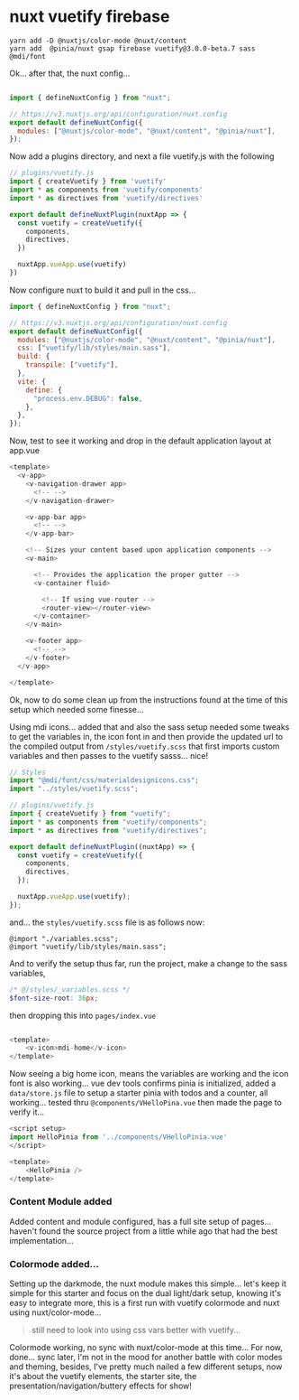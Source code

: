 # nuxt vuetify firebase

```
yarn add -D @nuxtjs/color-mode @nuxt/content
yarn add  @pinia/nuxt gsap firebase vuetify@3.0.0-beta.7 sass @mdi/font
```

Ok... after that, the nuxt config...

```javascript

import { defineNuxtConfig } from "nuxt";

// https://v3.nuxtjs.org/api/configuration/nuxt.config
export default defineNuxtConfig({
  modules: ["@nuxtjs/color-mode", "@nuxt/content", "@pinia/nuxt"],
});

```

Now add a plugins directory, and next a file vuetify.js with the following

```javascript
// plugins/vuetify.js
import { createVuetify } from 'vuetify'
import * as components from 'vuetify/components'
import * as directives from 'vuetify/directives'

export default defineNuxtPlugin(nuxtApp => {
  const vuetify = createVuetify({
    components,
    directives,
  })

  nuxtApp.vueApp.use(vuetify)
})
```

Now configure nuxt to build it and pull in the css...

```javascript
import { defineNuxtConfig } from "nuxt";

// https://v3.nuxtjs.org/api/configuration/nuxt.config
export default defineNuxtConfig({
  modules: ["@nuxtjs/color-mode", "@nuxt/content", "@pinia/nuxt"],
  css: ["vuetify/lib/styles/main.sass"],
  build: {
    transpile: ["vuetify"],
  },
  vite: {
    define: {
      "process.env.DEBUG": false,
    },
  },
});

```

Now, test to see it working and drop in the default application layout at app.vue


```javascript
<template>
  <v-app>
    <v-navigation-drawer app>
      <!-- -->
    </v-navigation-drawer>

    <v-app-bar app>
      <!-- -->
    </v-app-bar>

    <!-- Sizes your content based upon application components -->
    <v-main>

      <!-- Provides the application the proper gutter -->
      <v-container fluid>

        <!-- If using vue-router -->
        <router-view></router-view>
      </v-container>
    </v-main>

    <v-footer app>
      <!-- -->
    </v-footer>
  </v-app>

</template>

```

Ok, now to do some clean up from the instructions found at the time of this setup which needed some finesse...


Using mdi icons... added that and also the sass setup needed some tweaks to get the variables in, the icon font in and then provide the updated url to the compiled output from `/styles/vuetify.scss` that first imports custom variables and then passes to the vuetify sasss... nice!

```javascript
// Styles
import "@mdi/font/css/materialdesignicons.css";
import "../styles/vuetify.scss";

// plugins/vuetify.js
import { createVuetify } from "vuetify";
import * as components from "vuetify/components";
import * as directives from "vuetify/directives";

export default defineNuxtPlugin((nuxtApp) => {
  const vuetify = createVuetify({
    components,
    directives,
  });

  nuxtApp.vueApp.use(vuetify);
});

```

and... the `styles/vuetify.scss` file is as follows now:

```
@import "./variables.scss";
@import "vuetify/lib/styles/main.sass";

```

And to verify the setup thus far, run the project, make a change to the sass variables, 


```scss
/* @/styles/_variables.scss */
$font-size-root: 36px;

```
then dropping this into `pages/index.vue`

```javascript

<template>
    <v-icon>mdi-home</v-icon>
</template>

```

Now seeing a big home icon, means the variables are working and the icon font is also working... vue dev tools confirms pinia is initialized, added a `data/store.js` file to setup a starter pinia with todos and a counter, all working... tested thru `@components/VHelloPina.vue` then made the page to verify it...

```javascript
<script setup>
import HelloPinia from '../components/VHelloPinia.vue'
</script>

<template>
    <HelloPinia />
</template>

```

### Content Module added

Added content and module configured, has a full site setup of pages... haven't found the source project from a little while ago that had the best implementation...

### Colormode added... 

Setting up the darkmode, the nuxt module makes this simple... let's keep it simple for this starter and focus on the dual light/dark setup, knowing it's easy to integrate more, this is a first run with vuetify colormode and nuxt using nuxt/color-mode... 

> still need to look into using css vars better with vuetify...

Colormode working, no sync with nuxt/color-mode at this time... For now, done... sync later, I'm not in the mood for another battle with color modes and theming, besides, I've pretty much nailed a few different setups, now it's about the vuetify elements, the starter site, the presentation/navigation/buttery effects for show!



